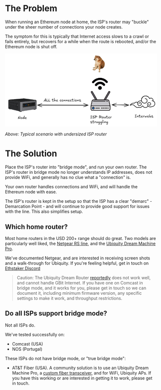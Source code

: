 # The Problem

When running an Ethereum node at home, the ISP's router may "buckle" under the sheer number of connections your node creates.

The symptom for this is typically that Internet access slows to a crawl or fails entirely, but recovers for a while when the
route is rebooted, and/or the Ethereum node is shut off.

![Network amxiety](../images/home-router/cheems-network.png)

*Above: Typical scenario with undersized ISP router*

# The Solution

Place the ISP's router into "bridge mode", and run your own router. The ISP's router in bridge mode no longer understands
IP addresses, does not provide WiFi, and generally has no clue what a "connection" is.

Your own router handles connections and WiFi, and will handle the Ethereum node with ease.

The ISP's router is kept in the setup so that the ISP has a clear "demarc" - Demarcation Point - and will continue to
provide good support for issues with the line. This also simplifies setup.

## Which home router?

Most home routers in the USD 200+ range should do great. Two models are particularly well liked, the
[Netgear RS line](https://www.netgear.com/home/wifi/routers/listing-filter/ax-wifi7/), and the
[Ubiquity Dream Machine Pro](https://techspecs.ui.com/unifi/unifi-cloud-gateways/udm-pro).

We've documented Netgear, and are interested in receiving screen shots and a walk-through for Ubiquity. If you're feeling helpful, get in touch on
[Ethstaker Discord](https://discord.gg/ethstaker)

> Caution: The Ubiquity Dream Router [reportedly](https://www.reddit.com/r/Ubiquiti/comments/126pi7q/dream_router_with_xfinity_gateway_doesnt_work/)
does not work well, and cannot handle GBit Internet. If you have one on Comcast in bridge mode, and it works for you, please get in touch so we can
document it, including minimum firmware version, any specific settings to make it work, and throughput restrictions.

## Do all ISPs support bridge mode?

Not all ISPs do.

We've tested successfully on:

- Comcast (USA)
- NOS (Portugal)

These ISPs do not have bridge mode, or "true bridge mode":

- AT&T Fiber (USA). A community solution is to use an Ubiquity Dream Machine Pro, a
[custom fiber transceiver](https://pon.wiki/guides/masquerade-as-the-att-inc-bgw320-500-505-on-xgs-pon-with-the-bfw-solutions-was-110/),
and for WiFi, Ubiquity APs. If you have this working or are interested in getting it to work, please get in touch.
